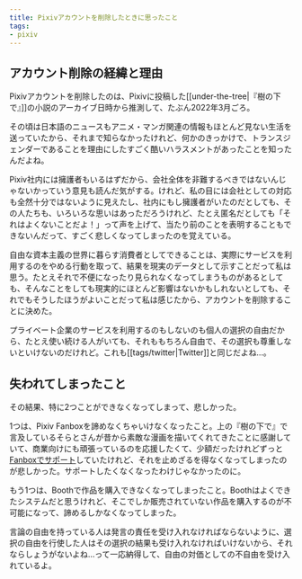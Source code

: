 ```yaml
---
title: Pixivアカウントを削除したときに思ったこと
tags:
- pixiv
---
```


## アカウント削除の経緯と理由

Pixivアカウントを削除したのは、Pixivに投稿した[[under-the-tree|『樹の下で』]]の小説のアーカイブ日時から推測して、たぶん2022年3月ごろ。

その頃は日本語のニュースもアニメ・マンガ関連の情報もほとんど見ない生活を送っていたから、それまで知らなかったけれど、何かのきっかけで、トランスジェンダーであることを理由にしたすごく酷いハラスメントがあったことを知ったんだよね。

Pixiv社内には擁護者もいるはずだから、会社全体を非難するべきではないんじゃないかっていう意見も読んだ気がする。けれど、私の目には会社としての対応も全然十分ではないように見えたし、社内にもし擁護者がいたのだとしても、その人たちも、いろいろな思いはあっただろうけれど、たとえ匿名だとしても「それはよくないことだよ！」って声を上げて、当たり前のことを表明することもできないんだって、すごく悲しくなってしまったのを覚えている。

自由な資本主義の世界に暮らす消費者としてできることは、実際にサービスを利用するのをやめる行動を取って、結果を現実のデータとして示すことだって私は思う。たとえそれで不便になったり見られなくなってしまうものがあるとしても、そんなことをしても現実的にほとんど影響はないかもしれないとしても、それでもそうしたほうがよいことだって私は感じたから、アカウントを削除することに決めた。

プライベート企業のサービスを利用するのもしないのも個人の選択の自由だから、たとえ使い続ける人がいても、それももちろん自由で、その選択も尊重しないといけないのだけれど。これも[[tags/twitter|Twitter]]と同じだよね…。

## 失われてしまったこと

その結果、特に2つことができなくなってしまって、悲しかった。

1つは、Pixiv Fanboxを諦めなくちゃいけなくなったこと。上の『樹の下で』で言及しているそらとさんが昔から素敵な漫画を描いてくれてきたことに感謝していて、商業向けにも頑張っているのを応援したくて、少額だったけれどずっと[Fanboxでサポート](https://kosmy8588.fanbox.cc/)していたけれど、それを止めざるを得なくなってしまったのが悲しかった。サポートしたくなくなったわけじゃなかったのに。

もう1つは、Boothで作品を購入できなくなってしまったこと。Boothはよくできたシステムだと思うけれど、そこでしか販売されていない作品を購入するのが不可能になって、諦めるしかなくなってしまった。

言論の自由を持っている人は発言の責任を受け入れなければならないように、選択の自由を行使した人はその選択の結果も受け入れなければいけないから、それならしょうがないよね…って一応納得して、自由の対価としての不自由を受け入れているよ。
